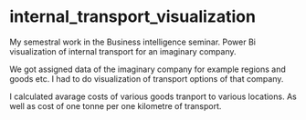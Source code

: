 # internal_transport_visualization
My semestral work in the Business intelligence seminar. Power Bi visualization of internal transport for an imaginary company.

We got assigned data of the imaginary company for example regions and goods etc. I had to do visualization of transport options of that company.

I calculated avarage costs of various goods tranport to various locations. As well as cost of one tonne per one kilometre of transport.

